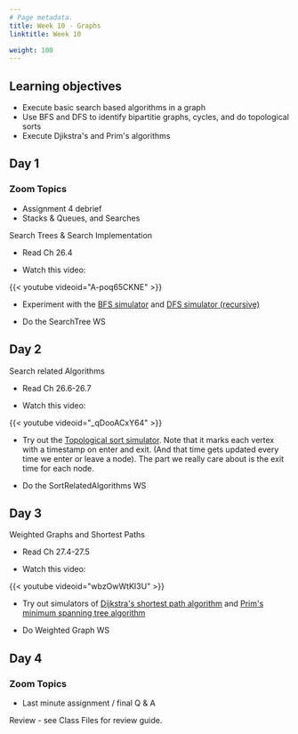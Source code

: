 ```yaml
---
# Page metadata.
title: Week 10 - Graphs
linktitle: Week 10

weight: 100
---
```


## Learning objectives

* Execute basic search based algorithms in a graph
* Use BFS and DFS to identify bipartitie graphs, cycles, and do topological sorts
* Execute Djikstra's and Prim's algorithms

## Day 1

### Zoom Topics

* Assignment 4 debrief
* Stacks & Queues, and Searches

Search Trees & Search Implementation

* Read Ch 26.4

* Watch this video:

{{< youtube videoid="A-poq65CKNE" >}}

* Experiment with the [BFS simulator](http://computerscience.chemeketa.edu/UCSFDataStructures/BFS.html)
and [DFS simulator (recursive)](http://computerscience.chemeketa.edu/UCSFDataStructures/DFS.html)

* Do the SearchTree WS

## Day 2

Search related Algorithms

* Read Ch 26.6-26.7

* Watch this video:

{{< youtube videoid="_qDooACxY64" >}}

* Try out the [Topological sort simulator](http://computerscience.chemeketa.edu/UCSFDataStructures/TopoSortDFS.html). Note that it marks each vertex with a timestamp on
enter and exit. (And that time gets updated every time we enter or leave a node). The part we
really care about is the exit time for each node.

* Do the SortRelatedAlgorithms WS

## Day 3

Weighted Graphs and Shortest Paths

* Read Ch 27.4-27.5

* Watch this video:

{{< youtube videoid="wbzOwWtKI3U" >}}

* Try out simulators of [Dijkstra's shortest path algorithm](http://computerscience.chemeketa.edu/UCSFDataStructures/Dijkstra.html)
and [Prim's minimum spanning tree algorithm](http://computerscience.chemeketa.edu/UCSFDataStructures/Primm.html)

* Do Weighted Graph WS

## Day 4

### Zoom Topics

* Last minute assignment / final Q & A

Review - see Class Files for review guide.
